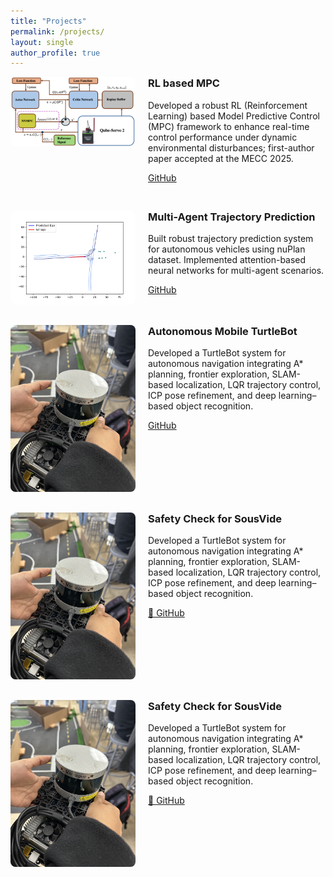```yaml
---
title: "Projects"
permalink: /projects/
layout: single
author_profile: true
---
```


  <div style="display: flex; align-items: flex-start; margin-bottom: 30px; gap: 20px;">
    <div style="flex: 0 0 200px;">
      <img src="/assets/projects/rlmpcpic.png" alt="Project 1" style="width: 100%; border-radius: 8px;">
    </div>
    <div style="flex: 1;">
      <h3 style="margin-top: 0;"><strong>RL based MPC</strong></h3>
      <p>Developed a robust RL (Reinforcement Learning) based Model Predictive Control (MPC) framework to enhance real-time control performance under dynamic environmental disturbances; first-author paper accepted at the MECC 2025.</p>
      <p>
        <a href="https://github.com/LyingMoon/rlmpc" style="margin-right: 15px;">GitHub</a>
      </p>
    </div>
  </div>

  <div style="display: flex; align-items: flex-start; margin-bottom: 30px; gap: 20px;">
    <div style="flex: 0 0 200px;">
      <img src="/assets/projects/trajpred.png" alt="Project 2" style="width: 100%; border-radius: 8px;">
    </div>
    <div style="flex: 1;">
      <h3 style="margin-top: 0;"><strong>Multi-Agent Trajectory Prediction</strong></h3>
      <p>Built robust trajectory prediction system for autonomous vehicles using nuPlan dataset. Implemented attention-based neural networks for multi-agent scenarios.</p>
      <p>
        <a href="https://github.com/LyingMoon/trajpred" style="margin-right: 15px;">GitHub</a>
      </p>
    </div>
  </div>

  <div style="display: flex; align-items: flex-start; margin-bottom: 30px; gap: 20px;">
    <div style="flex: 0 0 200px;">
      <img src="/assets/projects/AVRobot.jpg" alt="Project 3" style="width: 100%; border-radius: 8px;">
    </div>
    <div style="flex: 1;">
      <h3 style="margin-top: 0;"><strong>Autonomous Mobile TurtleBot</strong></h3>
      <p>Developed a TurtleBot system for autonomous navigation integrating A* planning, frontier exploration, SLAM-based localization, LQR trajectory control, ICP pose refinement, and deep learning–based object recognition.</p>
      <p>
        <a href="https://github.com/LyingMoon/turtlebot_ws" style="margin-right: 15px;">GitHub</a>
      </p>
    </div>
  </div>

  <div style="display: flex; align-items: flex-start; margin-bottom: 30px; gap: 20px;">
    <div style="flex: 0 0 200px;">
      <img src="/assets/projects/AVRobot.jpg" alt="Project 4" style="width: 100%; border-radius: 8px;">
    </div>
    <div style="flex: 1;">
      <h3 style="margin-top: 0;"><strong>Safety Check for SousVide</strong></h3>
      <p>Developed a TurtleBot system for autonomous navigation integrating A* planning, frontier exploration, SLAM-based localization, LQR trajectory control, ICP pose refinement, and deep learning–based object recognition.</p>
      <p>
        <a href="https://github.com/LyingMoon/turtlebot_ws" style="margin-right: 15px;">📁 GitHub</a>
      </p>
    </div>
  </div>

  <div style="display: flex; align-items: flex-start; margin-bottom: 30px; gap: 20px;">
    <div style="flex: 0 0 200px;">
      <img src="/assets/projects/AVRobot.jpg" alt="Project 4" style="width: 100%; border-radius: 8px;">
    </div>
    <div style="flex: 1;">
      <h3 style="margin-top: 0;"><strong>Safety Check for SousVide</strong></h3>
      <p>Developed a TurtleBot system for autonomous navigation integrating A* planning, frontier exploration, SLAM-based localization, LQR trajectory control, ICP pose refinement, and deep learning–based object recognition.</p>
      <p>
        <a href="https://github.com/LyingMoon/turtlebot_ws" style="margin-right: 15px;">📁 GitHub</a>
      </p>
    </div>
  </div>